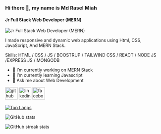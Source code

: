 ### Hi there 👋, my name is Md Rasel Miah
#### Jr Full Stack Web Developer (MERN)
![Jr Full Stack Web Developer (MERN)](https://arturssmirnovs.github.io/github-profile-readme-generator/images/banner.png)

I made responsive and dynamic web applications using Html, CSS, JavaScript, And MERN Stack. 

Skills:  HTML / CSS / JS / BOOSTRUP / TAILWIND CSS / REACT / NODE JS /EXPRESS JS / MONGODB

- 🔭 I’m currently working on MERN Stack 
- 🌱 I’m currently learning Javascript 
- 💬 Ask me about Web Development 


[<img src='https://cdn.jsdelivr.net/npm/simple-icons@3.0.1/icons/github.svg' alt='github' height='40'>](https://github.com/raselMiahDev)  [<img src='https://cdn.jsdelivr.net/npm/simple-icons@3.0.1/icons/linkedin.svg' alt='linkedin' height='40'>](https://www.linkedin.com/in/md-rasel-miah/)  [<img src='https://cdn.jsdelivr.net/npm/simple-icons@3.0.1/icons/facebook.svg' alt='facebook' height='40'>](https://www.facebook.com/Raselkibria11/)  

[![Top Langs](https://github-readme-stats.vercel.app/api/top-langs/?username=raselMiahDev)](https://github.com/anuraghazra/github-readme-stats)

![GitHub stats](https://github-readme-stats.vercel.app/api?username=raselMiahDev&show_icons=true)  

![GitHub streak stats](https://streak-stats.demolab.com/?user=raselMiahDev)  


